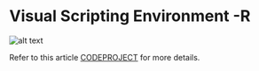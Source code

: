 # Visual Scripting Environment -R
![alt text](https://www.codeproject.com/KB/mentor/1239656/splash.gif "Sample")

Refer to this article [CODEPROJECT](https://www.codeproject.com/Articles/1239656/VisualSR) for more details.
